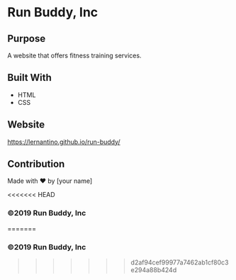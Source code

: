 # Run Buddy, Inc

## Purpose
A website that offers fitness training services. 

## Built With
* HTML
* CSS

## Website
https://lernantino.github.io/run-buddy/

## Contribution
Made with ❤️ by [your name]

<<<<<<< HEAD
### ©️2019 Run Buddy, Inc 
=======
### ©️2019 Run Buddy, Inc 
>>>>>>> d2af94cef99977a7462ab1cf80c3e294a88b424d
